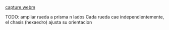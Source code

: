 [capture.webm](https://github.com/user-attachments/assets/5b9201d3-3fb0-44ad-af97-473407223687)

TODO: ampliar rueda a prisma n lados
Cada rueda cae independientemente, el chasis (hexaedro) ajusta su orientacion
